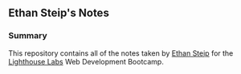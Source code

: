 ## Ethan Steip's Notes

### Summary

This repository contains all of the notes taken by [Ethan Steip](https://github.com/Ethansteip) for the [Lighthouse Labs](https://www.lighthouselabs.ca/) Web Development Bootcamp.